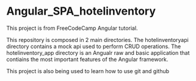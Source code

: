 # Angular_SPA_hotelinventory
This project is from FreeCodeCamp Angular tutorial. 

This repository is composed in 2 main directories.
The hotelinventoryapi directory contains a mock api used to perform CRUD operations.
The hotelinventory_app directory is an Angualr raw and basic application that contiains the most important features of the Angular framework.

This project is also being used to learn how to use git and github
